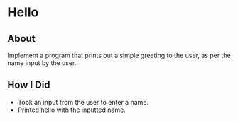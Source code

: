 # Hello

## About

Implement a program that prints out a simple greeting to the user, as per the name input by the user.

## How I Did

* Took an input from the user to enter a name.
* Printed hello with the inputted name.

